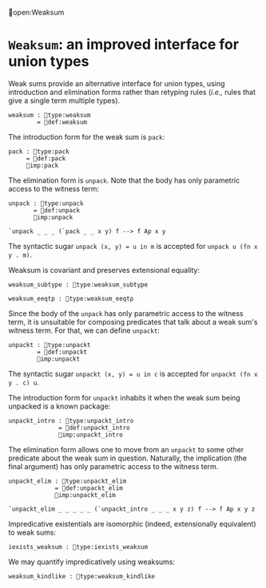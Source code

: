 open:Weaksum
# `Weaksum`: an improved interface for union types

Weak sums provide an alternative interface for union types, using
introduction and elimination forms rather than retyping rules (*i.e.,*
rules that give a single term multiple types).

    weaksum : type:weaksum
            = def:weaksum

The introduction form for the weak sum is `pack`:
    
    pack : type:pack
         = def:pack
         imp:pack

The elimination form is `unpack`.  Note that the body has only
parametric access to the witness term:

    unpack : type:unpack
           = def:unpack
           imp:unpack

    `unpack _ _ _ (`pack _ _ x y) f --> f Ap x y

The syntactic sugar `unpack (x, y) = u in m` is accepted for 
`unpack u (fn x y . m)`.

Weaksum is covariant and preserves extensional equality:

    weaksum_subtype : type:weaksum_subtype

    weaksum_eeqtp : type:weaksum_eeqtp

Since the body of the `unpack` has only parametric access to the
witness term, it is unsuitable for composing predicates that talk
about a weak sum's witness term.  For that, we can define
`unpackt`:

    unpackt : type:unpackt
            = def:unpackt
            imp:unpackt
    
The syntactic sugar `unpackt (x, y) = u in c` is accepted for
`unpackt (fn x y . c) u`.

The introduction form for `unpackt` inhabits it when the weak sum
being unpacked is a known package:

    unpackt_intro : type:unpackt_intro
                  = def:unpackt_intro
                  imp:unpackt_intro

The elimination form allows one to move from an `unpackt` to some
other predicate about the weak sum in question.  Naturally, the
implication (the final argument) has only parametric access to the
witness term.

    unpackt_elim : type:unpackt_elim
                 = def:unpackt_elim
                 imp:unpackt_elim

    `unpackt_elim _ _ _ _ _ (`unpackt_intro _ _ _ x y z) f --> f Ap x y z

Impredicative existentials are isomorphic (indeed, extensionally
equivalent) to weak sums:

    iexists_weaksum : type:iexists_weaksum

We may quantify impredicatively using weaksums:

    weaksum_kindlike : type:weaksum_kindlike
